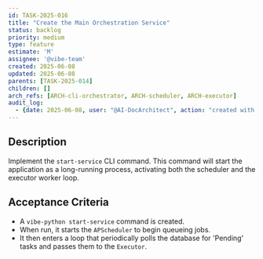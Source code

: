 ```yaml
---
id: TASK-2025-016
title: "Create the Main Orchestration Service"
status: backlog
priority: medium
type: feature
estimate: 'M'
assignee: '@vibe-team'
created: 2025-06-08
updated: 2025-06-08
parents: [TASK-2025-014]
children: []
arch_refs: [ARCH-cli-orchestrator, ARCH-scheduler, ARCH-executor]
audit_log:
  - {date: 2025-06-08, user: "@AI-DocArchitect", action: "created with status backlog"}
---
```

## Description
Implement the `start-service` CLI command. This command will start the application as a long-running process, activating both the scheduler and the executor worker loop.

## Acceptance Criteria
*   A `vibe-python start-service` command is created.
*   When run, it starts the `APScheduler` to begin queueing jobs.
*   It then enters a loop that periodically polls the database for 'Pending' tasks and passes them to the `Executor`. 